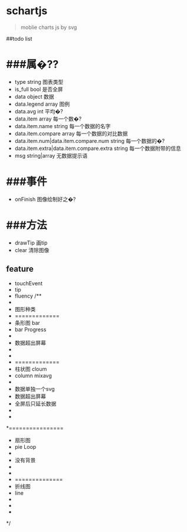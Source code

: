 # schartjs
>moblie charts js by svg

##todo list

 
###属�??
======
 * type string 图表类型
 * is_full bool 是否全屏
 * data object 数据
 * data.legend array 图例
 * data.avg int 平均�?
 * data.item array 每一个数�?
 * data.item.name string 每一个数据的名字
 * data.item.compare array 每一个数据的对比数据
 * data.item.num|data.item.compare.num string 每一个数据的�?
 * data.item.extra|data.item.compare.extra string 每一个数据附带的信息
 * msg string|array 无数据提示语    

###事件
=======
 * onFinish   图像绘制好之�?

###方法
=========
 * drawTip  画tip
 * clear  清除图像
 
 
## feature
* touchEvent
* tip
* fluency
/**
 *
 * 图形种类
 * =============
 * 条形图   bar
 * bar Progress
 *
 * 数据超出屏幕
 *
 *
 * =============
 * 柱状图 cloum
 * column mixavg
 *
 * 数据单独一个svg
 * 数据超出屏幕
 * 全屏后只延长数据
 *
 *
 *================
 * 扇形图
 * pie  Loop
 *
 * 没有背景
 *
 *
 * ==============
 * 折线图
 * line
 *
 *
 *
 */